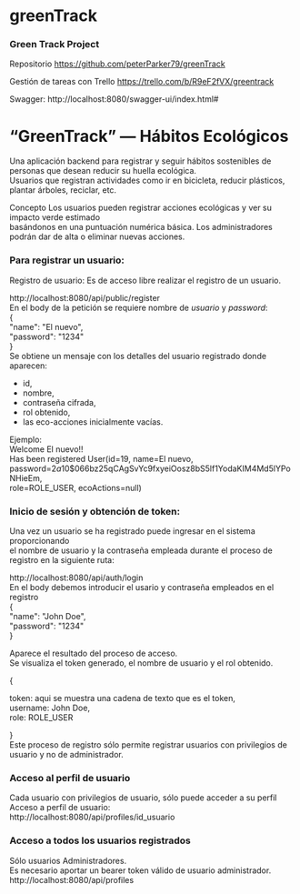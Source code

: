 # greenTrack
### Green Track Project

Repositorio
https://github.com/peterParker79/greenTrack

Gestión de tareas con Trello
https://trello.com/b/R9eF2fVX/greentrack

Swagger:
http://localhost:8080/swagger-ui/index.html#



# “GreenTrack” — Hábitos Ecológicos
Una aplicación backend para registrar y seguir hábitos sostenibles de personas que desean reducir su huella ecológica.<br> 
Usuarios que registran actividades como ir en bicicleta, reducir plásticos, plantar árboles, reciclar, etc.

Concepto
Los usuarios pueden registrar acciones ecológicas y ver su impacto verde estimado<br> basándonos en una puntuación numérica básica.
Los administradores podrán dar de alta o eliminar nuevas acciones.

### Para registrar un usuario:<br>

Registro de usuario: Es de acceso libre realizar el registro de un usuario.<br>

http://localhost:8080/api/public/register<br>
En el body de la petición se requiere nombre de *usuario* y *password*:<br>
{<br>
        "name": "El nuevo",<br>
        "password": "1234"   
    }<br>
Se obtiene un mensaje con los detalles del usuario registrado donde aparecen:<br>
-   id,
- nombre, 
- contraseña cifrada, 
- rol obtenido,
- las eco-acciones inicialmente vacías.

Ejemplo:<br>
Welcome El nuevo!!<br>
Has been registered User(id=19, name=El nuevo, password=$2a$10$066bz25qCAgSvYc9fxyeiOosz8bS5lf1YodaKIM4Md5lYPoNHieEm, <br>role=ROLE_USER, ecoActions=null)

### Inicio de sesión y obtención de token:<br>
Una vez un usuario se ha registrado  puede ingresar en el sistema proporcionando <br>
el nombre de usuario y la contraseña empleada durante el proceso de registro en la siguiente ruta:<br>

http://localhost:8080/api/auth/login
<br>
En el body debemos introducir el usario y contraseña empleados en el registro<br>
{  
"name": "John Doe",<br>
"password": "1234"<br>
}<br>

Aparece el resultado del proceso de acceso.<br>
Se visualiza el token generado, el nombre de usuario y el rol obtenido.

{
<p>token: aqui se muestra una cadena de texto que es el token, <br>
username: John Doe,<br>
role: ROLE_USER<p/>
}<br>
 Este proceso de registro sólo permite registrar usuarios
con privilegios de usuario y no de administrador.

### Acceso al perfil de usuario
Cada usuario con privilegios de usuario, sólo puede acceder a su perfil<br>
Acceso a perfil de usuario:<br>
http://localhost:8080/api/profiles/id_usuario

### Acceso a todos los usuarios registrados
Sólo usuarios Administradores.<br>
Es necesario aportar un bearer token válido de usuario administrador.
http://localhost:8080/api/profiles

